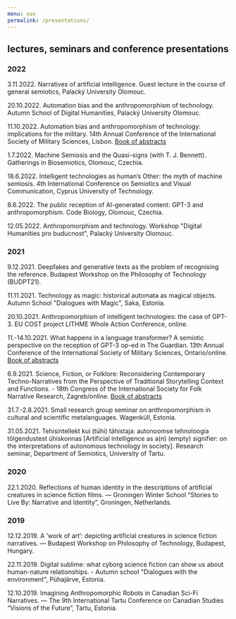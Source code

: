 ```yaml
---
menu: nav
permalink: /presentations/
---
```


## lectures, seminars and conference presentations

### 2022

3.11.2022. Narratives of artificial intelligence. Guest lecture in the course of general semiotics, Palacký University Olomouc.

20.10.2022. Automation bias and the anthropomorphism of technology. Autumn School of Digital Humanities, Palacký University Olomouc.

11.10.2022. Automation bias and anthropomorphism of technology: implications for the military. 14th Annual Conference of the International Society of Military Sciences, Lisbon. [Book of abstracts](https://www.ium.pt/s/wp-content/uploads/ISMS-Conference_Book-of-Abstracts.pdf)

1.7.2022. Machine Semiosis and the Quasi-signs (with T. J. Bennett). Gatherings in Biosemiotics, Olomouc, Czechia.

18.6.2022. Intelligent technologies as human’s Other: the myth of machine semiosis. 4th International Conference on Semiotics and Visual Communication, Cyprus University of Technology.

8.6.2022. The public reception of AI-generated content: GPT-3 and anthropomorphism. Code Biology, Olomouc, Czechia.

12.05.2022. Anthropomorphism and technology. Workshop "Digital Humanities pro buducnost", Palacký University Olomouc.

### 2021

9.12.2021. Deepfakes and generative texts as the problem of recognising the reference. Budapest Workshop on the Philosophy of Technology (BUDPT21).

11.11.2021. Technology as magic: historical automata as magical objects. Autumn School "Dialogues with Magic", Saka, Estonia.

20.10.2021. Anthropomorphism of intelligent technologies: the case of GPT-3. EU COST project LITHME Whole Action Conference, online.

11.-14.10.2021. What happens in a language transformer? A semiotic perspective on the reception of GPT-3 op-ed in The Guardian. 13th Annual Conference of the International Society of Military Sciences, Ontario/online. [Book of abstracts](https://www.isofms.org/resource/dm/161191709015772284.pdf)

6.9.2021. Science, Fiction, or Folklore: Reconsidering Contemporary Techno-Narratives from the Perspective of Traditional Storytelling Context and Functions. - 18th Congress of the International
Society for Folk Narrative Research, Zagreb/online. [Book of abstracts](http://www.isfnr.org/isfnrcongress/wp-content/uploads/2021/09/18th-ISFNR_programme_book-of-abstracts_0209.pdf)

31.7.-2.8.2021. Small research group seminar on anthropomorphism in cultural and scientific metalanguages. Wagenküll, Estonia.

31.05.2021. Tehisintellekt kui (tühi) tähistaja: autonoomse tehnoloogia tõlgendustest ühiskonnas [Artificial intelligence as a(n) (empty) signifier: on the interpretations of autonomous technology in society]. Research seminar, Department of Semiotics, University of Tartu.

### 2020

22.1.2020. Reflections of human identity in the descriptions of artificial creatures in science fiction films. — Groningen Winter School “Stories to Live By: Narrative and Identity”, Groningen, Netherlands.

### 2019

12.12.2019. A ‘work of art’: depicting artificial creatures in science fiction narratives. — Budapest Workshop on Philosophy of Technology, Budapest, Hungary.

22.11.2019. Digital sublime: what cyborg science fiction can show us about human-nature relationships. - Autumn school "Dialogues with the environment", Pühajärve, Estonia.

12.10.2019. Imagining Anthropomorphic Robots in Canadian Sci-Fi Narratives. — The 9th International Tartu Conference on Canadian Studies “Visions of the Future”, Tartu, Estonia.

